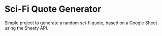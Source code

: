# Sci-Fi Quote Generator

Simple project to generate a random sci-fi quote, based on a Google Sheet using the Sheety API.
